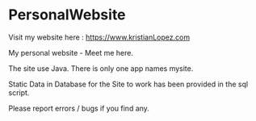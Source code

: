 # PersonalWebsite

Visit my website here : <a>https://www.kristianLopez.com</a>

My personal website - Meet me here.

The site use Java. There is only one app names mysite.

Static Data in Database for the Site to work has been provided in the sql script.

Please report errors / bugs if you find any.
